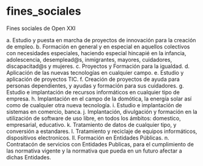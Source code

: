 fines_sociales
==============

Fines sociales de Open XXI

a.	Estudio y puesta en marcha de proyectos de innovación para la creación de empleo.
b.	Formación en general y en especial en aquellos colectivos con necesidades especiales, haciendo especial hincapié en la infancia, adolescencia, desemplead@s, inmigrantes, mayores, cuidadores, discapacitad@s y mujeres.
c.	Proyectos y Formación para la igualdad.
d.	Aplicación de las nuevas tecnologías en cualquier campo.
e.	Estudio y aplicación de proyectos TIC.
f.	Creación de proyectos de ayuda para personas dependientes, y ayudas y formación para sus cuidadores.
g.	Estudio e implantación de recursos informáticos en cualquier tipo de empresa.
h.	Implantación en el campo de la domótica, la energía solar así como de cualquier otra nueva tecnología.
i.	Estudio e implantación de sistemas en comercio, banca.
j.	Implantación, divulgación y formación en la utilización de software de uso libre, en todos los ámbitos: domestico, empresarial, educativo.
k.  Tratamiento de datos de cualquier tipo, y conversión a estandares.
l.  Tratamiento y reciclaje de equipos informáticos, dispositivos electronicos.
ll. Formación en Entidades Públicas.
n.  Contratacón de servicios con Entidades Publicas, para el cumplimiento de las normativa vigente y la normativa que pueda en un futuro afectar a dichas Entidades.
